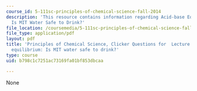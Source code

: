 ```yaml
---
course_id: 5-111sc-principles-of-chemical-science-fall-2014
description: 'This resource contains information regarding Acid-base Equilibrium:
  Is MIT Water Safe to Drink?'
file_location: /coursemedia/5-111sc-principles-of-chemical-science-fall-2014/b798c1c7251ac73169fa01bf853dbcaa_MIT5_111F14_Lec21Clkr.pdf
file_type: application/pdf
layout: pdf
title: 'Principles of Chemical Science, Clicker Questions for  Lecture 21: Acid-base
  equilibrium: Is MIT water safe to drink?'
type: course
uid: b798c1c7251ac73169fa01bf853dbcaa

---
```

None
